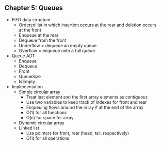 ## Chapter 5: Queues
* FIFO data structure
  * Ordered list in which insertion occurs at the rear and deletion occurs at the front
  * Enqueue at the rear
  * Dequeue from the front
  * Underflow = dequeue an empty queue
  * Overflow = enqueue onto a full queue
* Queue ADT
  * Enqueue
  * Dequeue
  * Front
  * QueueSize
  * IsEmpty
* Implementation
  * Simple circular array
    * Treat last element and the first array elements as contiguous
    * Use two variables to keep track of indexes for front and rear
    * Enqueuing flows around the array if at the end of the array
    * O(1) for all functions
    * O(n) for space for array
  * Dynamic circular array
  * Linked list
    * Use pointers for front, rear (head, tail, respectively)
    * O(1) for all operations
